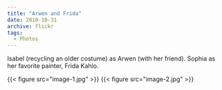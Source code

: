 ```yaml
---
title: "Arwen and Frida"
date: 2010-10-31
archive: flickr
tags: 
  - Photos
---
```


Isabel (recycling an older costume) as Arwen (with her friend). Sophia as her favorite painter, Frida Kahlo.

{{< figure src="image-1.jpg" >}}
{{< figure src="image-2.jpg" >}}